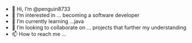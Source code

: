 - 👋 Hi, I’m @penguin8733
- 👀 I’m interested in ... becoming a software developer
- 🌱 I’m currently learning ...java 
- 💞️ I’m looking to collaborate on ... projects that further my understanding 
- 📫 How to reach me ...


<!---
penguin8733/penguin8733 is a ✨ special ✨ repository because its `README.md` (this file) appears on your GitHub profile.
You can click the Preview link to take a look at your changes.
--->
